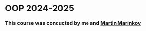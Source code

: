 # OOP 2024-2025

### This course was conducted by me and [Martin Marinkov](https://github.com/MartinM2304)
